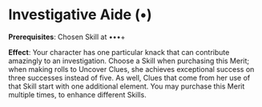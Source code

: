 # Investigative Aide (•)
**Prerequisites**: Chosen Skill at •••+

**Effect**: Your character has one particular knack that can
contribute amazingly to an investigation. Choose a Skill
when purchasing this Merit; when making rolls to Uncover
Clues, she achieves exceptional success on three
successes instead of five. As well, Clues that come from her
use of that Skill start with one additional element.
You may purchase this Merit multiple times, to enhance
different Skills.